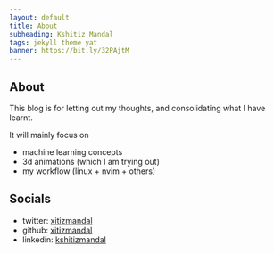 ```yaml
---
layout: default
title: About
subheading: Kshitiz Mandal
tags: jekyll theme yat
banner: https://bit.ly/32PAjtM
---
```


## About

This blog is for letting out my thoughts, and consolidating what I have learnt.

It will mainly focus on
- machine learning concepts
- 3d animations (which I am trying out)
- my workflow (linux + nvim + others)


## Socials

- twitter: [xitizmandal](https://www.twitter.com/xitizmandal)
- github: [xitizmandal](https://www.github.com/xitizmandal)
- linkedin: [kshitizmandal](https://www.linkedin.com/in/kshitizmandal)

